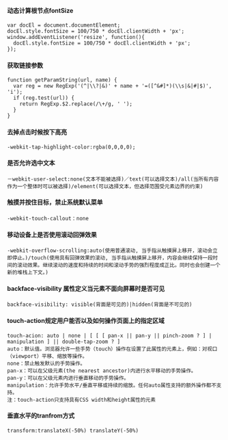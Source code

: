 #### 动态计算根节点fontSize
    var docEl = document.documentElement;
    docEl.style.fontSize = 100/750 * docEl.clientWidth + 'px';
    window.addEventListener('resize', function(){
      docEl.style.fontSize = 100/750 * docEl.clientWidth + 'px';
    });
  
#### 获取链接参数
    function getParamString(url, name) {
      var reg = new RegExp('(^|\\?|&)' + name + '=([^&#]*)(\\s|&|#|$)', 'i');
      if (reg.test(url)) {
        return RegExp.$2.replace(/\+/g, ' ');
      }
    } 
#### 去掉点击时候按下高亮
    -webkit-tap-highlight-color:rgba(0,0,0,0);
#### 是否允许选中文本
    －webkit-user-select:none(文本不能被选择)／text(可以选择文本)/all(当所有内容作为一个整体时可以被选择)/element(可以选择文本，但选择范围受元素边界的约束)
#### 触摸并按住目标，禁止系统默认菜单
    -webkit-touch-callout：none
#### 移动设备上是否使用滚动回弹效果
    -webkit-overflow-scrolling:auto(使用普通滚动, 当手指从触摸屏上移开，滚动会立即停止。)/touch(使用具有回弹效果的滚动, 当手指从触摸屏上移开，内容会继续保持一段时间的滚动效果。继续滚动的速度和持续的时间和滚动手势的强烈程度成正比。同时也会创建一个新的堆栈上下文。)
#### backface-visibility 属性定义当元素不面向屏幕时是否可见
    backface-visibility: visible(背面是可见的)|hidden(背面是不可见的)
#### touch-action规定用户能否以及如何操作页面上的指定区域
    touch-acion: auto | none | [ [ [ pan-x || pan-y || pinch-zoom ? ] | manipulation ] || double-tap-zoom ? ]
    auto：默认值。浏览器允许一些手势（touch）操作在设置了此属性的元素上，例如：对视口（viewport）平移、缩放等操作。
    none：禁止触发默认的手势操作。
    pan-x：可以在父级元素(the nearest ancestor)内进行水平移动的手势操作。
    pan-y：可以在父级元素内进行垂直移动的手势操作。
    manipulation：允许手势水平/垂直平移或持续的缩放。任何auto属性支持的额外操作都不支持。
    注：touch-action只支持具有CSS width和height属性的元素
#### 垂直水平的tranfrom方式
    transform:translateX(-50%) translateY(-50%)
